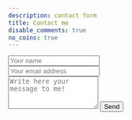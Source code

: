 ```yaml
---
description: contact form
title: Contact me
disable_comments: true
no_coins: true
---
```


<form action="https://formspree.io/peter.baumgartner@icloud.com" method="POST">
  <input type="text" name="name" required="required" placeholder="Your name"><br>
  <input type="email" name="_replyto" required="required" placeholder="Your email address"><br>
  <textarea rows="4" name="message" id="message" required="required" class="form-control" placeholder="Write here your message to me!"></textarea>
  <input type="hidden" name="_next" value="/thanks" />
  <input type="submit" value="Send" name="submit" class="btn btn-primary btn-outline">
  <input type="hidden" name="_subject" value="[Notes-Blog]: Contact page" />
  <input type="text" name="_gotcha" style="display:none" />
</form>
